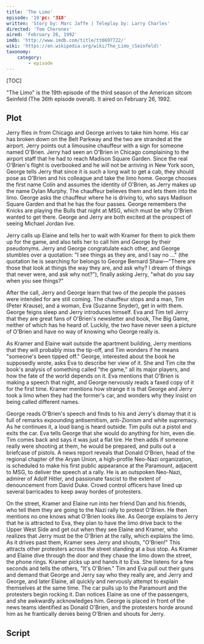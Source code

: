 ```yaml
---
title: 'The Limo'
episode: '19'pc: '318'
written: 'Story by: Marc Jaffe | Teleplay by: Larry Charles'
directed: 'Tom Cherones'
aired: 'February 26, 1992'
imdb: 'http://www.imdb.com/title/tt0697722/'
wiki: 'https://en.wikipedia.org/wiki/The_Limo_(Seinfeld)'
taxonomy:
    category:
        - episode
---
```


[TOC]

"The Limo" is the 19th episode of the third season of the American sitcom Seinfeld (The 36th episode overall). It aired on February 26, 1992.

## Plot

Jerry flies in from Chicago and George arrives to take him home. His car has broken down on the Belt Parkway and the two are stranded at the airport. Jerry points out a limousine chauffeur with a sign for someone named O'Brien. Jerry had seen an O'Brien in Chicago complaining to the airport staff that he had to reach Madison Square Garden. Since the real O'Brien's flight is overbooked and he will not be arriving in New York soon, George tells Jerry that since it is such a long wait to get a cab, they should pose as O'Brien and his colleague and take the limo home. George chooses the first name Colin and assumes the identity of O'Brien, as Jerry makes up the name Dylan Murphy. The chauffeur believes them and lets them into the limo. George asks the chauffeur where he is driving to, who says Madison Square Garden and that he has the four passes. George remembers the Knicks are playing the Bulls that night at MSG, which must be why O'Brien wanted to get there. George and Jerry are both excited at the prospect of seeing Michael Jordan live.

Jerry calls up Elaine and tells her to wait with Kramer for them to pick them up for the game, and also tells her to call him and George by their pseudonyms. Jerry and George congratulate each other, and George stumbles over a quotation: "I see things as they are, and I say no ..." (the quotation he is searching for belongs to George Bernard Shaw—"There are those that look at things the way they are, and ask why? I dream of things that never were, and ask why not?"), finally asking Jerry, "what do you say when you see things?"

After the call, Jerry and George learn that two of the people the passes were intended for are still coming. The chauffeur stops and a man, Tim (Peter Krause), and a woman, Eva (Suzanne Snyder), get in with them. George feigns sleep and Jerry introduces himself. Eva and Tim tell Jerry that they are great fans of O'Brien's newsletter and book, The Big Game, neither of which has he heard of. Luckily, the two have never seen a picture of O'Brien and have no way of knowing who George really is.

As Kramer and Elaine wait outside the apartment building, Jerry mentions that they will probably miss the tip-off, and Tim wonders if he means "someone's been tipped off." George, interested about the book he supposedly wrote, asks Eva to describe her view of it. She and Tim cite the book's analysis of something called "the game," all its major players, and how the fate of the world depends on it. Eva mentions that O'Brien is making a speech that night, and George nervously reads a faxed copy of it for the first time. Kramer mentions how strange it is that George and Jerry took a limo when they had the former's car, and wonders why they insist on being called different names.

George reads O'Brien's speech and finds to his and Jerry's dismay that it is full of remarks expounding antisemitism, anti-Zionism and white supremacy. As he continues it, a loud bang is heard outside. Tim pulls out a pistol and exits the car. Eva tells George that she would do anything for him, even die. Tim comes back and says it was just a flat tire. He then adds if someone really were shooting at them, he would be prepared, and pulls out a briefcase of pistols. A news report reveals that Donald O'Brien, head of the regional chapter of the Aryan Union, a high-profile Neo-Nazi organization, is scheduled to make his first public appearance at the Paramount, adjacent to MSG, to deliver the speech at a rally. He is an outspoken Neo-Nazi, admirer of Adolf Hitler, and passionate fascist to the extent of denouncement from David Duke. Crowd control officers have lined up several barricades to keep away hordes of protesters.

On the street, Kramer and Elaine run into her friend Dan and his friends, who tell them they are going to the Nazi rally to protest O'Brien. He then mentions no one knows what O'Brien looks like. As George explains to Jerry that he is attracted to Eva, they plan to have the limo drive back to the Upper West Side and get out when they see Elaine and Kramer, who realizes that Jerry must be the O'Brien at the rally, which explains the limo. As it drives past them, Kramer sees Jerry and shouts, "O'Brien!" This attracts other protesters across the street standing at a bus stop. As Kramer and Elaine dive through the door and they chase the limo down the street, the phone rings. Kramer picks up and hands it to Eva. She listens for a few seconds and tells the others, "It's O'Brien." Tim and Eva pull out their guns and demand that George and Jerry say who they really are, and Jerry and George, and later Elaine, all quickly and nervously attempt to explain themselves at the same time. The car pulls up to the Paramount and the protesters begin rocking it. Dan notices Elaine as one of the passengers, and she awkwardly acknowledges him. George is placed in front of the news teams identified as Donald O'Brien, and the protesters horde around him as he frantically denies being O'Brien and shouts for Jerry.

## Script
